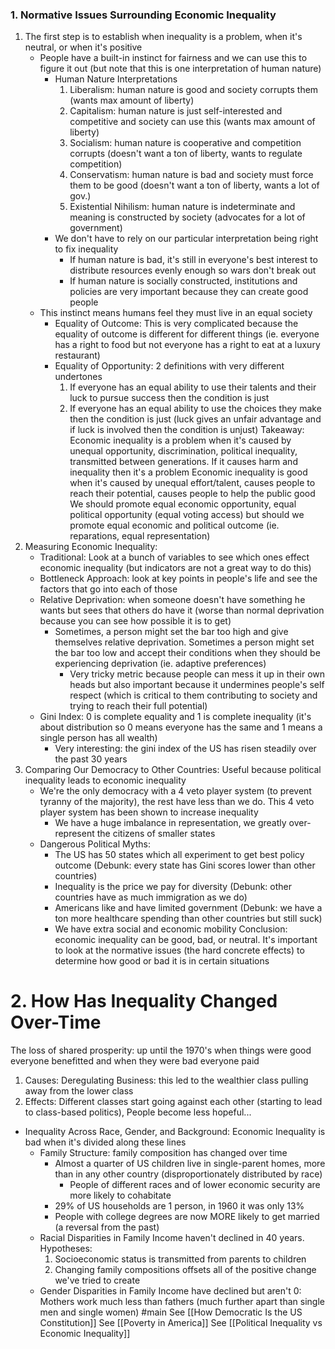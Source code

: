 ### 1. Normative Issues Surrounding Economic Inequality 
1. The first step is to establish when inequality is a problem, when it's neutral, or when it's positive
	- People have a built-in instinct for fairness and we can use this to figure it out (but note that this is one interpretation of human nature)
		- Human Nature Interpretations
			1. Liberalism: human nature is good and society corrupts them (wants max amount of liberty)
			2. Capitalism: human nature is just self-interested and competitive and society can use this (wants max amount of liberty)
			3. Socialism: human nature is cooperative and competition corrupts (doesn't want a ton of liberty, wants to regulate competition)
			4. Conservatism: human nature is bad and society must force them to be good (doesn't want a ton of liberty, wants a lot of gov.)
			5. Existential Nihilism: human nature is indeterminate and meaning is constructed by society (advocates for a lot of government)
		- We don't have to rely on our particular interpretation being right to fix inequality 
			- If human nature is bad, it's still in everyone's best interest to distribute resources evenly enough so wars don't break out
			- If human nature is socially constructed, institutions and policies are very important because they can create good people
	- This instinct means humans feel they must live in an equal society
		- Equality of Outcome: This is very complicated because the equality of outcome is different for different things (ie. everyone has a right to food but not everyone has a right to eat at a luxury restaurant)
		- Equality of Opportunity: 2 definitions with very different undertones
			1. If everyone has an equal ability to use their talents and their luck to pursue success then the condition is just
			2. If everyone has an equal ability to use the choices they make then the condition is just (luck gives an unfair advantage and if luck is involved then the condition is unjust)
	Takeaway:
		 Economic inequality is a problem when it's caused by unequal opportunity, discrimination, political inequality, transmitted between generations. If it causes harm and inequality then it's a problem 
		 Economic inequality is good when it's caused by unequal effort/talent, causes people to reach their potential, causes people to help the public good
		 We should promote equal economic opportunity, equal political opportunity (equal voting access) but should we promote equal economic and political outcome (ie. reparations, equal representation)
2. Measuring Economic Inequality:
	- Traditional: Look at a bunch of variables to see which ones effect economic inequality (but indicators are not a great way to do this)
	- Bottleneck Approach: look at key points in people's life and see the factors that go into each of those
	- Relative Deprivation: when someone doesn't have something he wants but sees that others do have it (worse than normal deprivation because you can see how possible it is to get)
		- Sometimes, a person might set the bar too high and give themselves relative deprivation. Sometimes a person might set the bar too low and accept their conditions when they should be experiencing deprivation (ie. adaptive preferences)
			- Very tricky metric because people can mess it up in their own heads but also important because it undermines people's self respect (which is critical to them contributing to society and trying to reach their full potential)
	- Gini Index: 0 is complete equality and 1 is complete inequality (it's about distribution so 0 means everyone has the same and 1 means a single person has all wealth)
		- Very interesting: the gini index of the US has risen steadily over the past 30 years
3. Comparing Our Democracy to Other Countries: Useful because political inequality leads to economic inequality
	- We're the only democracy with a 4 veto player system (to prevent tyranny of the majority), the rest have less than we do. This 4 veto player system has been shown to increase inequality
		- We have a huge imbalance in representation, we greatly over-represent the citizens of smaller states
	- Dangerous Political Myths: 
		- The US has 50 states which all experiment to get best policy outcome (Debunk: every state has Gini scores lower than other countries)
		- Inequality is the price we pay for diversity (Debunk: other countries have as much immigration as we do)
		- Americans like and have limited government (Debunk: we have a ton more healthcare spending than other countries but still suck)
		- We have extra social and economic mobility 
Conclusion: economic inequality can be good, bad, or neutral. It's important to look at the normative issues (the hard concrete effects) to determine how good or bad it is in certain situations
# 2. How Has Inequality Changed Over-Time
The loss of shared prosperity: up until the 1970's when things were good everyone benefitted and when they were bad everyone paid
1. Causes: Deregulating Business: this led to the wealthier class pulling away from the lower class
2. Effects: Different classes start going against each other (starting to lead to class-based politics), People become less hopeful... 
- Inequality Across Race, Gender, and Background: Economic Inequality is bad when it's divided along these lines
	- Family Structure: family composition has changed over time 
		- Almost a quarter of US children live in single-parent homes, more than in any other country (disproportionately distributed by race)
			- People of different races and of lower economic security are more likely to cohabitate
		- 29% of US households are 1 person, in 1960 it was only 13%
		- People with college degrees are now MORE likely to get married (a reversal from the past)
	- Racial Disparities in Family Income haven't declined in 40 years. Hypotheses:
		1. Socioeconomic status is transmitted from parents to children
		2. Changing family compositions offsets all of the positive change we've tried to create
	- Gender Disparities in Family Income have declined but aren't 0: Mothers work much less than fathers (much further apart than single men and single women)
#main
See [[How Democratic Is the US Constitution]]
See [[Poverty in America]]
See [[Political Inequality vs Economic Inequality]]

